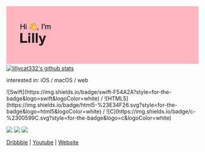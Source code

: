 <img src="header.png">

<a href="https://github.com/lillycat332">
  <img src="https://github-readme-stats.vercel.app/api?username=lillycat332&hide_border=true&show_icons=true" alt="lillycat332's github stats">
</a>

<p>interested in: iOS / macOS / web </p>
![Swift](https://img.shields.io/badge/swift-F54A2A?style=for-the-badge&logo=swift&logoColor=white) / ![HTML5](https://img.shields.io/badge/html5-%23E34F26.svg?style=for-the-badge&logo=html5&logoColor=white) / ![C](https://img.shields.io/badge/c-%2300599C.svg?style=for-the-badge&logo=c&logoColor=white)
<p>
  <img src="https://badges.pufler.dev/years/lillycat332">
  <img src="https://badges.pufler.dev/repos/lillycat332">
  <img src="https://badges.pufler.dev/commits/monthly/lillycat332">
</p>
<p>
  <a href="https://dribbble.com/lillyfgsfds">Dribbble</a> | 
  <a href="https://www.youtube.com/channel/UCrrh8KuvEenremkNvCTZAPw">Youtube</a> | 
  <a href="https://7daysfree.xyz">Website</a> 
 </p>
